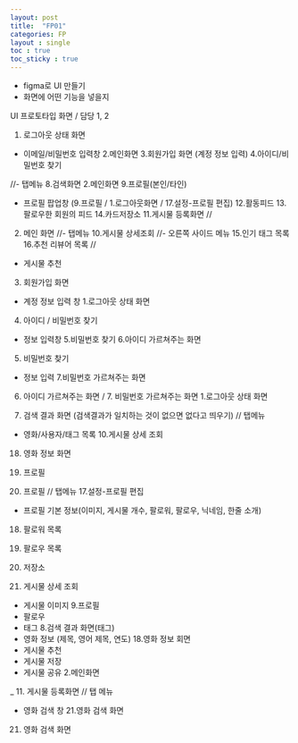 ```yaml
---
layout: post
title:  "FP01"
categories: FP
layout : single
toc : true 
toc_sticky : true
---
```


- figma로 UI 만들기
- 화면에 어떤 기능을 넣을지

UI 프로토타입 화면 / 담당 1, 2

1. 로그아웃 상태 화면
  - 이메일/비밀번호 입력창
  2.메인화면
  3.회원가입 화면 (계정 정보 입력)
  4.아이디/비밀번호 찾기

  //- 탭메뉴
  8.검색화면
  2.메인화면
  9.프로필(본인/타인)
  - 프로필 팝업창 (9.프로필 / 1.로그아웃화면 / 17.설정-프로필 편집)
  12.활동피드
  13.팔로우한 회원의 피드
  14.카드저장소
  11.게시물 등록화면
  //

2. 메인 화면
  //- 탭메뉴
  10.게시물 상세조회
  //- 오른쪽 사이드 메뉴
  15.인기 태그 목록
  16.추천 리뷰어 목록
  //
  - 게시물 추천

3. 회원가입 화면
  - 계정 정보 입력 창
  1.로그아웃 상태 화면 

4. 아이디 / 비밀번호 찾기
  - 정보 입력창
  5.비밀번호 찾기
  6.아이디 가르쳐주는 화면

5. 비밀번호 찾기
  - 정보 입력
  7.비밀번호 가르쳐주는 화면 

6. 아이디 가르쳐주는 화면 / 7. 비밀번호 가르쳐주는 화면
  1.로그아웃 상태 화면 

8. 검색 결과 화면 (검색결과가 일치하는 것이 없으면 없다고 띄우기)
  // 탭메뉴 
  - 영화/사용자/태그 목록
  10.게시물 상세 조회
  18. 영화 정보 화면
  9. 프로필


9. 프로필
  // 탭메뉴
  17.설정-프로필 편집
  - 프로필 기본 정보(이미지, 게시물 개수, 팔로워, 팔로우, 닉네임, 한줄 소개)
  18. 팔로워 목록
  19. 팔로우 목록
  20. 저장소

10. 게시물 상세 조회
  - 게시물 이미지
  9.프로필
  - 팔로우
  - 태그
  8.검색 결과 화면(태그)
  - 영화 정보 (제목, 영어 제목, 연도)
  18.영화 정보 회면
  - 게시물 추천
  - 게시물 저장
  - 게시물 공유
  2.메인화면

_
11. 게시물 등록화면
  // 탭 메뉴
  - 영화 검색 창
  21.영화 검색 화면

21. 영화 검색 화면